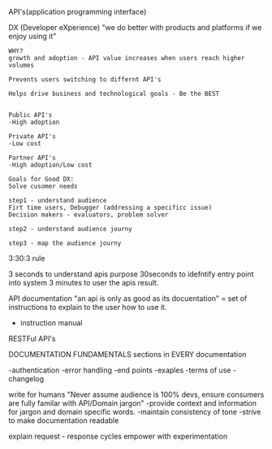 API's(application programming interface)
 

DX (Developer eXperience)
"we do better with products and platforms if we enjoy using it"

	WHY?
	growth and adoption - API value increases when users reach higher volumes

	Prevents users switching to differnt API's

	Helps drive business and technological goals - Be the BEST


	Public API's
	-High adoption

	Private API's
	-Low cost

	Partner API's
	-High adoption/Low cost

	Goals for Good DX:
	Solve cusomer needs

	step1 - understand audience
	Firt time users, Debugger (addressing a specificc issue)
	Decision makers - evaluators, problem solver
	
	step2 - understand audience journy 

	step3 - map the audience journy


3:30:3 rule

3 seconds to understand apis purpose
30seconds to idefntify entry point into system
3 minutes to user the apis result.


API documentation 
"an api is only as good as its docuentation"
= set of instructions to explain to the user how to use it.
- instruction manual

RESTFul API's

DOCUMENTATION FUNDAMENTALS
sections in EVERY documentation

-authentication
-error handling
-end points
-exaples
-terms of use
-changelog

write for humans
"Never assume audience is 100% devs, ensure consumers are fully familar with API/Domain jargon"
-provide context and information for jargon and domain specific words. 
-maintain consistency of tone
-strive to make documentation readable

explain request - response cycles
empower with experimentation






